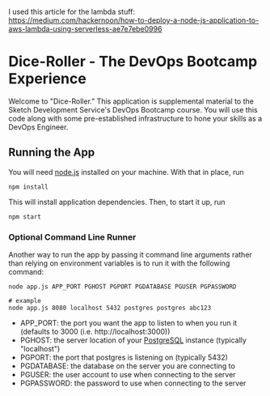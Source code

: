 I used this article for the lambda stuff:
https://medium.com/hackernoon/how-to-deploy-a-node-js-application-to-aws-lambda-using-serverless-ae7e7ebe0996


Dice-Roller - The DevOps Bootcamp Experience
=============================================

Welcome to "Dice-Roller."  This application is supplemental material to the Sketch Development Service's DevOps Bootcamp course.  You will use this code along with some pre-established infrastructure to hone your skills as a DevOps Engineer.


Running the App
----------------

You will need [node.js](https://nodejs.org/en/) installed on your machine.  With that in place, run

```shell
npm install
```
This will install application dependencies.  Then, to start it up, run

```shell
npm start
```

### Optional Command Line Runner ###

Another way to run the app by passing it command line arguments rather than relying on environment variables is to run it with the following command:

```shell
node app.js APP_PORT PGHOST PGPORT PGDATABASE PGUSER PGPASSWORD
 
# example
node app.js 8080 localhost 5432 postgres postgres abc123
```
 * APP_PORT: the port you want the app to listen to when you run it (defaults to 3000 (i.e. http://localhost:3000))
 * PGHOST: the server location of your [PostgreSQL](https://www.postgresql.org/) instance (typically "localhost")
 * PGPORT: the port that postgres is listening on (typically 5432)
 * PGDATABASE: the database on the server you are connecting to
 * PGUSER: the user account to use when connecting to the server
 * PGPASSWORD: the password to use when connecting to the server

